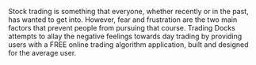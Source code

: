 Stock trading is something that everyone, whether recently or in the past, has wanted to get into. However, fear and frustration are the two main factors that prevent people from pursuing that course. Trading Docks attempts to allay the negative feelings towards day trading by providing users with a FREE online trading algorithm application, built and designed for the average user.
